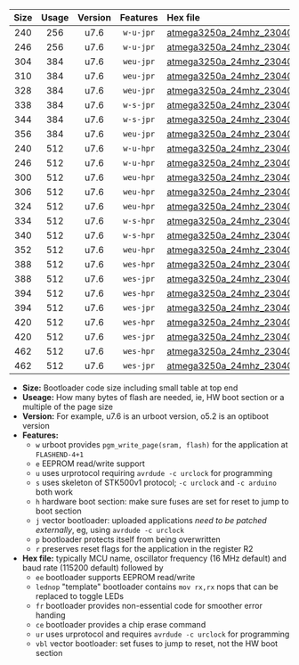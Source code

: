 |Size|Usage|Version|Features|Hex file|
|:-:|:-:|:-:|:-:|:--|
|240|256|u7.6|`w-u-jpr`|[atmega3250a_24mhz_230400bps_ur_vbl.hex](https://raw.githubusercontent.com/stefanrueger/urboot/main//atmega3250a_24mhz_230400bps_ur_vbl.hex)|
|246|256|u7.6|`w-u-jpr`|[atmega3250a_24mhz_230400bps_lednop_ur_vbl.hex](https://raw.githubusercontent.com/stefanrueger/urboot/main//atmega3250a_24mhz_230400bps_lednop_ur_vbl.hex)|
|304|384|u7.6|`weu-jpr`|[atmega3250a_24mhz_230400bps_ee_ur_vbl.hex](https://raw.githubusercontent.com/stefanrueger/urboot/main//atmega3250a_24mhz_230400bps_ee_ur_vbl.hex)|
|310|384|u7.6|`weu-jpr`|[atmega3250a_24mhz_230400bps_ee_lednop_ur_vbl.hex](https://raw.githubusercontent.com/stefanrueger/urboot/main//atmega3250a_24mhz_230400bps_ee_lednop_ur_vbl.hex)|
|328|384|u7.6|`weu-jpr`|[atmega3250a_24mhz_230400bps_ee_lednop_fr_ur_vbl.hex](https://raw.githubusercontent.com/stefanrueger/urboot/main//atmega3250a_24mhz_230400bps_ee_lednop_fr_ur_vbl.hex)|
|338|384|u7.6|`w-s-jpr`|[atmega3250a_24mhz_230400bps_vbl.hex](https://raw.githubusercontent.com/stefanrueger/urboot/main//atmega3250a_24mhz_230400bps_vbl.hex)|
|344|384|u7.6|`w-s-jpr`|[atmega3250a_24mhz_230400bps_lednop_vbl.hex](https://raw.githubusercontent.com/stefanrueger/urboot/main//atmega3250a_24mhz_230400bps_lednop_vbl.hex)|
|356|384|u7.6|`weu-jpr`|[atmega3250a_24mhz_230400bps_ee_lednop_fr_ce_ur_vbl.hex](https://raw.githubusercontent.com/stefanrueger/urboot/main//atmega3250a_24mhz_230400bps_ee_lednop_fr_ce_ur_vbl.hex)|
|240|512|u7.6|`w-u-hpr`|[atmega3250a_24mhz_230400bps_ur.hex](https://raw.githubusercontent.com/stefanrueger/urboot/main//atmega3250a_24mhz_230400bps_ur.hex)|
|246|512|u7.6|`w-u-hpr`|[atmega3250a_24mhz_230400bps_lednop_ur.hex](https://raw.githubusercontent.com/stefanrueger/urboot/main//atmega3250a_24mhz_230400bps_lednop_ur.hex)|
|300|512|u7.6|`weu-hpr`|[atmega3250a_24mhz_230400bps_ee_ur.hex](https://raw.githubusercontent.com/stefanrueger/urboot/main//atmega3250a_24mhz_230400bps_ee_ur.hex)|
|306|512|u7.6|`weu-hpr`|[atmega3250a_24mhz_230400bps_ee_lednop_ur.hex](https://raw.githubusercontent.com/stefanrueger/urboot/main//atmega3250a_24mhz_230400bps_ee_lednop_ur.hex)|
|324|512|u7.6|`weu-hpr`|[atmega3250a_24mhz_230400bps_ee_lednop_fr_ur.hex](https://raw.githubusercontent.com/stefanrueger/urboot/main//atmega3250a_24mhz_230400bps_ee_lednop_fr_ur.hex)|
|334|512|u7.6|`w-s-hpr`|[atmega3250a_24mhz_230400bps.hex](https://raw.githubusercontent.com/stefanrueger/urboot/main//atmega3250a_24mhz_230400bps.hex)|
|340|512|u7.6|`w-s-hpr`|[atmega3250a_24mhz_230400bps_lednop.hex](https://raw.githubusercontent.com/stefanrueger/urboot/main//atmega3250a_24mhz_230400bps_lednop.hex)|
|352|512|u7.6|`weu-hpr`|[atmega3250a_24mhz_230400bps_ee_lednop_fr_ce_ur.hex](https://raw.githubusercontent.com/stefanrueger/urboot/main//atmega3250a_24mhz_230400bps_ee_lednop_fr_ce_ur.hex)|
|388|512|u7.6|`wes-hpr`|[atmega3250a_24mhz_230400bps_ee.hex](https://raw.githubusercontent.com/stefanrueger/urboot/main//atmega3250a_24mhz_230400bps_ee.hex)|
|388|512|u7.6|`wes-jpr`|[atmega3250a_24mhz_230400bps_ee_vbl.hex](https://raw.githubusercontent.com/stefanrueger/urboot/main//atmega3250a_24mhz_230400bps_ee_vbl.hex)|
|394|512|u7.6|`wes-hpr`|[atmega3250a_24mhz_230400bps_ee_lednop.hex](https://raw.githubusercontent.com/stefanrueger/urboot/main//atmega3250a_24mhz_230400bps_ee_lednop.hex)|
|394|512|u7.6|`wes-jpr`|[atmega3250a_24mhz_230400bps_ee_lednop_vbl.hex](https://raw.githubusercontent.com/stefanrueger/urboot/main//atmega3250a_24mhz_230400bps_ee_lednop_vbl.hex)|
|420|512|u7.6|`wes-hpr`|[atmega3250a_24mhz_230400bps_ee_lednop_fr.hex](https://raw.githubusercontent.com/stefanrueger/urboot/main//atmega3250a_24mhz_230400bps_ee_lednop_fr.hex)|
|420|512|u7.6|`wes-jpr`|[atmega3250a_24mhz_230400bps_ee_lednop_fr_vbl.hex](https://raw.githubusercontent.com/stefanrueger/urboot/main//atmega3250a_24mhz_230400bps_ee_lednop_fr_vbl.hex)|
|462|512|u7.6|`wes-hpr`|[atmega3250a_24mhz_230400bps_ee_lednop_fr_ce.hex](https://raw.githubusercontent.com/stefanrueger/urboot/main//atmega3250a_24mhz_230400bps_ee_lednop_fr_ce.hex)|
|462|512|u7.6|`wes-jpr`|[atmega3250a_24mhz_230400bps_ee_lednop_fr_ce_vbl.hex](https://raw.githubusercontent.com/stefanrueger/urboot/main//atmega3250a_24mhz_230400bps_ee_lednop_fr_ce_vbl.hex)|

- **Size:** Bootloader code size including small table at top end
- **Useage:** How many bytes of flash are needed, ie, HW boot section or a multiple of the page size
- **Version:** For example, u7.6 is an urboot version, o5.2 is an optiboot version
- **Features:**
  + `w` urboot provides `pgm_write_page(sram, flash)` for the application at `FLASHEND-4+1`
  + `e` EEPROM read/write support
  + `u` uses urprotocol requiring `avrdude -c urclock` for programming
  + `s` uses skeleton of STK500v1 protocol; `-c urclock` and `-c arduino` both work
  + `h` hardware boot section: make sure fuses are set for reset to jump to boot section
  + `j` vector bootloader: uploaded applications *need to be patched externally*, eg, using `avrdude -c urclock`
  + `p` bootloader protects itself from being overwritten
  + `r` preserves reset flags for the application in the register R2
- **Hex file:** typically MCU name, oscillator frequency (16 MHz default) and baud rate (115200 default) followed by
  + `ee` bootloader supports EEPROM read/write
  + `lednop` "template" bootloader contains `mov rx,rx` nops that can be replaced to toggle LEDs
  + `fr` bootloader provides non-essential code for smoother error handing
  + `ce` bootloader provides a chip erase command
  + `ur` uses urprotocol and requires `avrdude -c urclock` for programming
  + `vbl` vector bootloader: set fuses to jump to reset, not the HW boot section
